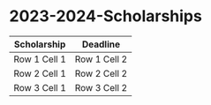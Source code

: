 # 2023-2024-Scholarships

| Scholarship | Deadline | 
| --------------- | --------------- | 
| Row 1 Cell 1    | Row 1 Cell 2    | 
| Row 2 Cell 1    | Row 2 Cell 2    | 
| Row 3 Cell 1    | Row 3 Cell 2    | 
